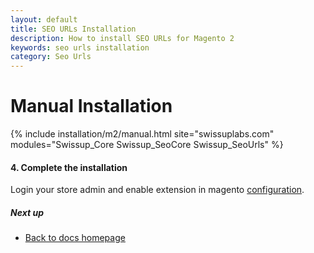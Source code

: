 ```yaml
---
layout: default
title: SEO URLs Installation
description: How to install SEO URLs for Magento 2
keywords: seo urls installation
category: Seo Urls
---
```


# Manual Installation

{% include installation/m2/manual.html site="swissuplabs.com" modules="Swissup_Core Swissup_SeoCore Swissup_SeoUrls" %}

#### 4. Complete the installation

Login your store admin and enable extension in magento [configuration](/m2/extensions/seo-urls/configuration).

##### Next up

- [Back to docs homepage](/m2/extensions/seo-urls)
